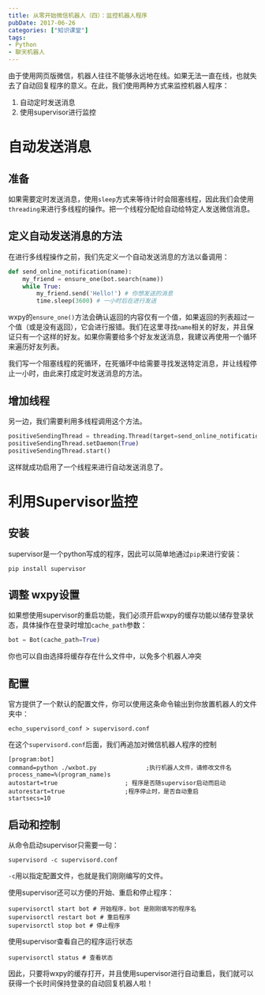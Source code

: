 ```yaml
---
title: 从零开始微信机器人（四）：监控机器人程序
pubDate: 2017-06-26
categories: ["知识课堂"]
tags:
- Python
- 聊天机器人
---
```


由于使用网页版微信，机器人往往不能够永远地在线。如果无法一直在线，也就失去了自动回复程序的意义。在此，我们使用两种方式来监控机器人程序：

1. 自动定时发送消息
2. 使用supervisor进行监控

# 自动发送消息

## 准备

如果需要定时发送消息，使用`sleep`方式来等待计时会阻塞线程，因此我们会使用`threading`来进行多线程的操作。把一个线程分配给自动给特定人发送微信消息。

## 定义自动发送消息的方法

在进行多线程操作之前，我们先定义一个自动发送消息的方法以备调用：

```python
def send_online_notification(name):
    my_friend = ensure_one(bot.search(name))
    while True:
        my_friend.send('Hello!') # 你想发送的消息
        time.sleep(3600) # 一小时后在进行发送
```

wxpy的`ensure_one()`方法会确认返回的内容仅有一个值，如果返回的列表超过一个值（或是没有返回），它会进行报错。我们在这里寻找`name`相关的好友，并且保证只有一个这样的好友。如果你需要给多个好友发送消息，我建议再使用一个循环来遍历好友列表。

我们写一个阻塞线程的死循环，在死循环中给需要寻找发送特定消息，并让线程停止一小时，由此来打成定时发送消息的方法。

## 增加线程

另一边，我们需要利用多线程调用这个方法。

```python
positiveSendingThread = threading.Thread(target=send_online_notification, args=(u'乙醚。',)) # 请在这里输入你想要寻找的好友昵称或备注
positiveSendingThread.setDaemon(True)
positiveSendingThread.start()
```

这样就成功启用了一个线程来进行自动发送消息了。

# 利用Supervisor监控

## 安装

supervisor是一个python写成的程序，因此可以简单地通过`pip`来进行安装：

```shell
pip install supervisor
```

## 调整 wxpy设置

如果想使用supervisor的重启功能，我们必须开启wxpy的缓存功能以储存登录状态，具体操作在登录时增加`cache_path`参数：

```python
bot = Bot(cache_path=True)
```

你也可以自由选择将缓存存在什么文件中，以免多个机器人冲突

## 配置

官方提供了一个默认的配置文件，你可以使用这条命令输出到你放置机器人的文件夹中：

```shell
echo_supervisord_conf > supervisord.conf
```

在这个`supervisord.conf`后面，我们再追加对微信机器人程序的控制

```shell
[program:bot]
command=python ./wxbot.py              ;执行机器人文件，请修改文件名
process_name=%(program_name)s
autostart=true                   ; 程序是否随supervisor启动而启动
autorestart=true                 ;程序停止时，是否自动重启
startsecs=10
```

## 启动和控制

从命令启动supervisor只需要一句：

```
supervisord -c supervisord.conf
```

`-c`用以指定配置文件，也就是我们刚刚编写的文件。

使用supervisor还可以方便的开始、重启和停止程序：

```shell
supervisorctl start bot # 开始程序，bot 是刚刚填写的程序名
supervisorctl restart bot # 重启程序
supervisorctl stop bot # 停止程序
```

使用supervisor查看自己的程序运行状态

```shell
supervisorctl status # 查看状态
```

因此，只要将wxpy的缓存打开，并且使用supervisor进行自动重启，我们就可以获得一个长时间保持登录的自动回复机器人啦！
